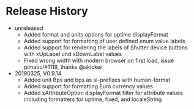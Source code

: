 # Release History

* unreleased 
    * Added format and units options for uptime displayFormat
    * Added support for formatting of user defined enum value labels 
    * Added support for rendering the labels of Shutter device buttons with xUpLabel und xDownLabel values
    * Fixed wrong width with modern browser on first load, issue pimatic/#1119, thanks @akicker 
* 20190325, V0.9.14
    * Added unit Bps and bps as si-prefixes with human-format
    * Added support for formatting Euro currency values
    * Added xAttributeOption displayFormat filter for attribute 
      values including formatters for uptime, fixed, and localeString